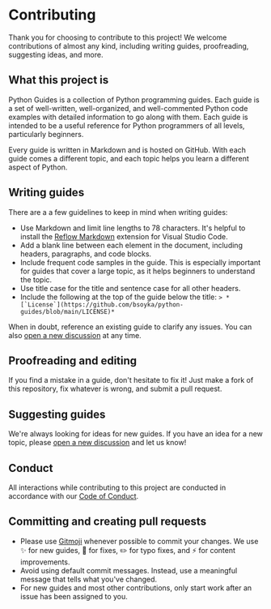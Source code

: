 # Contributing

Thank you for choosing to contribute to this project! We welcome contributions
of almost any kind, including writing guides, proofreading, suggesting ideas,
and more.

## What this project is

Python Guides is a collection of Python programming guides. Each guide is a
set of well-written, well-organized, and well-commented Python code examples
with detailed information to go along with them. Each guide is intended to be
a useful reference for Python programmers of all levels, particularly
beginners.

Every guide is written in Markdown and is hosted on GitHub. With each guide
comes a different topic, and each topic helps you learn a different aspect of
Python.

## Writing guides

There are a a few guidelines to keep in mind when writing guides:

* Use Markdown and limit line lengths to 78 characters. It's helpful to
  install the [Reflow Markdown][reflow-markdown] extension for Visual Studio
  Code.
* Add a blank line between each element in the document, including headers,
  paragraphs, and code blocks.
* Include frequent code samples in the guide. This is especially important for
  guides that cover a large topic, as it helps beginners to understand the
  topic.
* Use title case for the title and sentence case for all other headers.
* Include the following at the top of the guide below the title:
  ``> *[`License`](https://github.com/bsoyka/python-guides/blob/main/LICENSE)*``

When in doubt, reference an existing guide to clarify any issues. You can also
[open a new discussion][discussion] at any time.

## Proofreading and editing

If you find a mistake in a guide, don't hesitate to fix it! Just make a fork
of this repository, fix whatever is wrong, and submit a pull request.

## Suggesting guides

We're always looking for ideas for new guides. If you have an idea for a new
topic, please [open a new discussion][discussion] and let us know!

## Conduct

All interactions while contributing to this project are conducted in
accordance with our [Code of Conduct][code-of-conduct].

## Committing and creating pull requests

* Please use [Gitmoji][gitmoji] whenever possible to commit your changes. We
  use :sparkles: for new guides, :bug: for fixes, :pencil2: for typo fixes,
  and :zap: for content improvements.
* Avoid using default commit messages. Instead, use a meaningful message that
  tells what you've changed.
* For new guides and most other contributions, only start work after an issue
  has been assigned to you.

[code-of-conduct]: https://bsoyka.me/conduct
[discussion]: https://github.com/bsoyka/python-guides/discussions/new
[gitmoji]: https://gitmoji.dev
[reflow-markdown]: https://marketplace.visualstudio.com/items?itemName=marvhen.reflow-markdown
